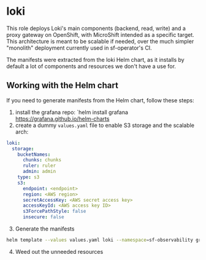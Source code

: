 # loki

This role deploys Loki's main components (backend, read, write) and a proxy gateway on OpenShift, with MicroShift
intended as a specific target. This architecture is meant to be scalable if needed, over the much simpler "monolith"
deployment currently used in sf-operator's CI.

The manifests were extracted from the loki Helm chart, as it installs by default a lot of components and resources
we don't have a use for.

## Working with the Helm chart

If you need to generate manifests from the Helm chart, follow these steps:

1. install the grafana repo: `helm install grafana https://grafana.github.io/helm-charts
2. create a dummy `values.yaml` file to enable S3 storage and the scalable arch:

```yaml
loki:
  storage:
    bucketNames:
      chunks: chunks
      ruler: ruler
      admin: admin
    type: s3
    s3:
      endpoint: <endpoint>
      region: <AWS region>
      secretAccessKey: <AWS secret access key>
      accessKeyId: <AWS access key ID>
      s3ForcePathStyle: false
      insecure: false
```

3. Generate the manifests

```sh
helm template --values values.yaml loki --namespace=sf-observability grafana/loki > loki-install.yaml
```
4. Weed out the unneeded resources